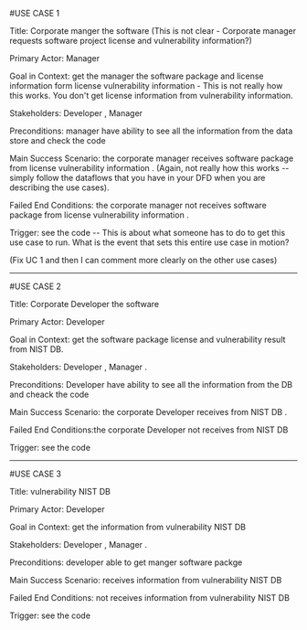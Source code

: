 #USE CASE 1

Title: Corporate manger the software (This is not clear - Corporate manager requests software project license and vulnerability information?)

Primary Actor:  Manager

Goal in Context: get the manager the software package and license information form license vulnerability information - This is not really how this works. You don't get license information from vulnerability information. 

Stakeholders: Developer , Manager

Preconditions: manager have ability to see all the information from the data store and check the code  

Main Success Scenario: the corporate manager receives  software package from license vulnerability information . (Again, not really how this works -- simply follow the dataflows that you have in your DFD when you are describing the use cases). 

Failed End Conditions: the corporate manager not receives  software package from license vulnerability information .

Trigger: see the code  -- This is about what someone has to do to get this use case to run. What is the event that sets this entire use case in motion? 

(Fix UC 1 and then I can comment more clearly on the other use cases)

___________________________________________________________________________________________________________
#USE CASE 2

Title:  Corporate Developer the software 

Primary Actor:  Developer

Goal in Context: get the software package license and  vulnerability result from NIST DB.

Stakeholders: Developer , Manager .

Preconditions: Developer have ability to see all the information from the DB and cheack the code  

Main Success Scenario: the corporate Developer receives from NIST DB  .

Failed End Conditions:the corporate Developer not receives from NIST DB

Trigger: see the code 
_________________________________________________________________________________________________________________
#USE CASE 3

Title: vulnerability NIST DB

Primary Actor: Developer

Goal in Context: get the information from vulnerability NIST DB

Stakeholders: Developer , Manager .

Preconditions: developer able to get manger software packge 

Main Success Scenario: receives information from vulnerability NIST DB

Failed End Conditions: not receives information from vulnerability NIST DB

Trigger: see the code 
